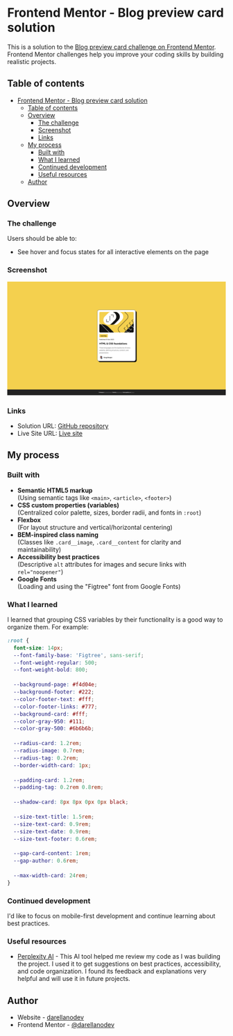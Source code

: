 # Frontend Mentor - Blog preview card solution

This is a solution to the [Blog preview card challenge on Frontend Mentor](https://www.frontendmentor.io/challenges/blog-preview-card-ckPaj01IcS). Frontend Mentor challenges help you improve your coding skills by building realistic projects.

## Table of contents

- [Frontend Mentor - Blog preview card solution](#frontend-mentor---blog-preview-card-solution)
  - [Table of contents](#table-of-contents)
  - [Overview](#overview)
    - [The challenge](#the-challenge)
    - [Screenshot](#screenshot)
    - [Links](#links)
  - [My process](#my-process)
    - [Built with](#built-with)
    - [What I learned](#what-i-learned)
    - [Continued development](#continued-development)
    - [Useful resources](#useful-resources)
  - [Author](#author)

## Overview

### The challenge

Users should be able to:

- See hover and focus states for all interactive elements on the page

### Screenshot

![Screenshot](./screenshot.png)

### Links

- Solution URL: [GitHub repository](https://github.com/darellanodev/fm-projects/tree/main/02-blog-preview-card)
- Live Site URL: [Live site](https://darellanodev.github.io/fm-projects/02-blog-preview-card)

## My process

### Built with

- **Semantic HTML5 markup**  
  (Using semantic tags like `<main>`, `<article>`, `<footer>`)
- **CSS custom properties (variables)**  
  (Centralized color palette, sizes, border radii, and fonts in `:root`)
- **Flexbox**  
  (For layout structure and vertical/horizontal centering)
- **BEM-inspired class naming**  
  (Classes like `.card__image`, `.card__content` for clarity and maintainability)
- **Accessibility best practices**  
  (Descriptive `alt` attributes for images and secure links with `rel="noopener"`)
- **Google Fonts**  
  (Loading and using the "Figtree" font from Google Fonts)

### What I learned

I learned that grouping CSS variables by their functionality is a good way to organize them. For example:

```css
:root {
  font-size: 14px;
  --font-family-base: 'Figtree', sans-serif;
  --font-weight-regular: 500;
  --font-weight-bold: 800;

  --background-page: #f4d04e;
  --background-footer: #222;
  --color-footer-text: #fff;
  --color-footer-links: #777;
  --background-card: #fff;
  --color-gray-950: #111;
  --color-gray-500: #6b6b6b;

  --radius-card: 1.2rem;
  --radius-image: 0.7rem;
  --radius-tag: 0.2rem;
  --border-width-card: 1px;

  --padding-card: 1.2rem;
  --padding-tag: 0.2rem 0.8rem;

  --shadow-card: 8px 8px 0px 0px black;

  --size-text-title: 1.5rem;
  --size-text-card: 0.9rem;
  --size-text-date: 0.9rem;
  --size-text-footer: 0.6rem;

  --gap-card-content: 1rem;
  --gap-author: 0.6rem;

  --max-width-card: 24rem;
}
```

### Continued development

I'd like to focus on mobile-first development and continue learning about best practices.

### Useful resources

- [Perplexity AI](https://www.perplexity.ai/) - This AI tool helped me review my code as I was building the project. I used it to get suggestions on best practices, accessibility, and code organization. I found its feedback and explanations very helpful and will use it in future projects.

## Author

- Website - [darellanodev](https://darellanodev.github.io/)
- Frontend Mentor - [@darellanodev](https://www.frontendmentor.io/profile/darellanodev)
